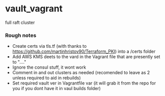# vault_vagrant
full raft cluster 


### Rough notes
- Create certs via tls.tf (with thanks to https://github.com/martinhristov90/Terraform_PKI) into a /certs folder
- Add AWS KMS deets to the vard in the Vagrant file that are presently set to "...."
- Ignore the consul stuff, it wont work
- Comment in and out clusters as needed (recomended to leave as 2 unless required to aid in rebuilds)
- Set required vault ver in Vagrantfile var (it will grab it from the repo for you if you dont have it in vaul builds folder)
